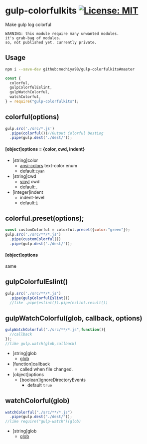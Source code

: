 ﻿# gulp-colorfulkits [![License: MIT](https://img.shields.io/badge/License-MIT-yellow.svg)](https://opensource.org/licenses/MIT)  
Make gulp log colorful
```
WARNING: this module require many unwanted modules.
it's grab-bag of modules.
so, not published yet. currently private.
```

## Usage
```sh
npm i --save-dev github:mochiya98/gulp-colorfulkits#master
```
```javascript
const {
  colorful,
  gulpColorfulEslint,
  gulpWatchColorful,
  watchColorful,
} = require("gulp-colorfulkits");
```

## colorful(options)
```javascript
gulp.src('./src/*.js')
  .pipe(colorful())//Output Colorful DestLog
  .pipe(gulp.dest('./dest/'));
```
#### [object]options = {color, cwd, indent}
- [string]color
  - [ansi-colors](https://github.com/doowb/ansi-colors) text-color enum
  - default:`cyan`
- [string]cwd
  - [vinyl](https://github.com/gulpjs/vinyl) cwd
  - default:`.`
- [integer]indent
  - indent-level
  - default:`1`

## colorful.preset(options);
```javascript
const customColorful = colorful.preset({color:"green"});
gulp.src('./src/**/*.js')
  .pipe(customColorful())
  .pipe(gulp.dest('./dest/'));
```
#### [object]options
same

## gulpColorfulEslint()
```javascript
gulp.src('./src/**/*.js')
  .pipe(gulpColorfulEslint())
  //like .pipe(eslint()).pipe(eslint.result())
```

## gulpWatchColorful(glob, callback, options)
```javascript
gulpWatchColorful("./src/**/*.js",function(){
  //callback
});
//like gulp.watch(glob,callback)
```
- [string]glob
  - [glob]([https://github.com/isaacs/node-glob)
- [function]callback
  - called when file changed.
- [object]options
  - [boolean]ignoreDirectoryEvents
    - default `true`


## watchColorful(glob)
```javascript
watchColorful("./src/**/*.js")
  .pipe(gulp.dest("./dest/"));
//like require("gulp-watch")(glob)
```
- [string]glob
  - [glob]([https://github.com/isaacs/node-glob)

